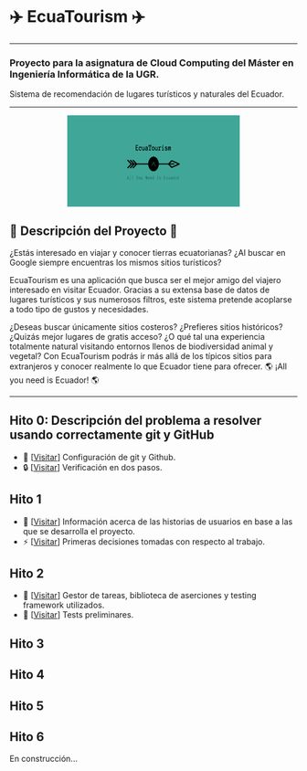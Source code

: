 # :airplane: EcuaTourism :airplane:

---
### Proyecto para la asignatura de Cloud Computing del Máster en Ingeniería Informática de la UGR.
Sistema de recomendación de lugares turísticos y naturales del Ecuador.
***

<p align='center'>
<img src="./docs/imgs/EcuaTourism_logo.png" alt="logo" height="160" width=60% align='center'/>
</p>

## :pencil: Descripción del Proyecto :pencil:

¿Estás interesado en viajar y conocer tierras ecuatorianas? ¿Al buscar en Google siempre encuentras los mismos sitios turísticos?

EcuaTourism es una aplicación que busca ser el mejor amigo del viajero interesado en visitar Ecuador. Gracias a su extensa base de datos de lugares turísticos y sus numerosos filtros, este sistema pretende acoplarse a todo tipo de gustos y necesidades.

¿Deseas buscar únicamente sitios costeros? ¿Prefieres sitios históricos? ¿Quizás mejor lugares de gratis acceso? ¿O qué tal una experiencia totalmente natural visitando entornos llenos de biodiversidad animal y vegetal? Con EcuaTourism podrás ir más allá de los típicos sitios para extranjeros y conocer realmente lo que Ecuador tiene para ofrecer. :earth_americas: ¡All you need is Ecuador! :earth_americas:

***

## Hito 0: Descripción del problema a resolver usando correctamente git y GitHub

* :hammer:  [[Visitar](https://github.com/Roark98/EcuaTourism/blob/main/docs/hito_0/repo_config.md)] Configuración de git y Github.
* :lock:  [[Visitar](https://github.com/Roark98/EcuaTourism/blob/main/docs/hito_0/two_step_verification.md)] Verificación en dos pasos.

## Hito 1

* :man: [[Visitar](https://github.com/Roark98/EcuaTourism/blob/main/docs/hito_1/historias_usuarios.md)] Información acerca de las historias de usuarios en base a las que se desarrolla el proyecto.
* :zap: [[Visitar](https://github.com/Roark98/EcuaTourism/blob/main/docs/hito_1/primeras_decisiones.md)] Primeras decisiones tomadas con respecto al trabajo.

## Hito 2

* :bust_in_silhouette: [[Visitar](https://github.com/Roark98/EcuaTourism/tree/main/docs/hito_2)] Gestor de tareas, biblioteca de aserciones y testing framework utilizados.
* :microscope: [[Visitar](https://github.com/Roark98/EcuaTourism/blob/main/docs/hito_2/tests.md)] Tests preliminares.

## Hito 3

## Hito 4

## Hito 5

## Hito 6

En construcción...
